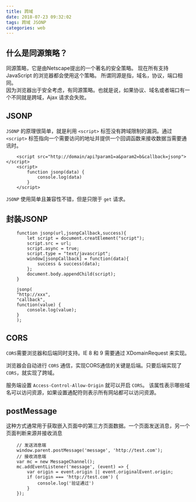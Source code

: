 ```yaml
---
title: 跨域
date: 2018-07-23 09:32:02
tags: 跨域 JSONP 
categories: web
---
```


## 什么是同源策略？  
同源策略，它是由Netscape提出的一个著名的安全策略。
现在所有支持JavaScript 的浏览器都会使用这个策略。
所谓同源是指，域名，协议，端口相同。  
因为浏览器出于安全考虑，有同源策略。也就是说，如果协议、域名或者端口有一个不同就是跨域，Ajax 请求会失败。 
<!--more--> 

## JSONP  
`JSONP` 的原理很简单，就是利用 `<script>` 标签没有跨域限制的漏洞。通过 `<script>` 标签指向一个需要访问的地址并提供一个回调函数来接收数据当需要通讯时。  

        <script src="http://domain/api?param1=a&param2=b&callback=jsonp"></script>
        <script>
            function jsonp(data) {
                console.log(data)
            }
        </script>    
`JSONP` 使用简单且兼容性不错，但是只限于 `get` 请求。  

## 封装JSONP  

        function jsonp(url,jsonpCallback,success){
            let script = document.creatElement("script");
            script.src = url;
            script.async = true;
            script.type = "text/javascript";
            window[jsonpCallback] = function(data){
                success & success(data);
            };
            document.body.appendChild(script);
        }  

        jsonp(
        "http://xxx",
        "callback",
        function(value) {
            console.log(value);
        }
        );  

## CORS  
`CORS`需要浏览器和后端同时支持。IE 8 和 9 需要通过 XDomainRequest 来实现。

浏览器会自动进行 `CORS` 通信，实现CORS通信的关键是后端。只要后端实现了 `CORS`，就实现了跨域。

服务端设置 `Access-Control-Allow-Origin` 就可以开启 `CORS`。 该属性表示哪些域名可以访问资源，如果设置通配符则表示所有网站都可以访问资源。  

## postMessage  

这种方式通常用于获取嵌入页面中的第三方页面数据。一个页面发送消息，另一个页面判断来源并接收消息  

        // 发送消息端
        window.parent.postMessage('message', 'http://test.com');
        // 接收消息端
        var mc = new MessageChannel();
        mc.addEventListener('message', (event) => {
            var origin = event.origin || event.originalEvent.origin; 
            if (origin === 'http://test.com') {
                console.log('验证通过')
            }
        });

